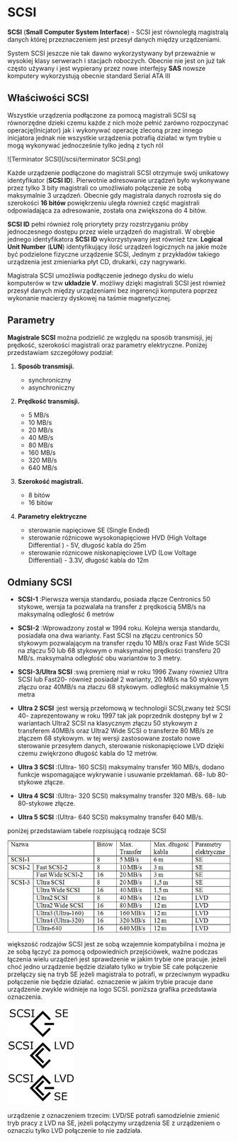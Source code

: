 # SCSI #
**SCSI** (**Small Computer System Interface**) - SCSI jest równoległą magistralą danych której przeznaczeniem jest 
przesył danych między urządzeniami.

System SCSI jeszcze nie tak dawno wykorzystywany był przeważnie w wysokiej klasy serwerach i stacjach roboczych.
Obecnie nie jest on już tak często używany i jest wypierany przez nowe interfejsy **SAS**
nowsze komputery wykorzystują obecnie standard Serial ATA III

## Właściwości SCSI ##
Wszystkie urządzenia podłączone za pomocą magistrali SCSI są równorzędne dzieki czemu każde z nich może pełnić
zarówno rozpoczynać operację(Inicjator) jak i wykonywać operację zleconą przez innego inicjatora
jednak nie wszystkie urządzenia potrafią działać w tym trybie u mogą wykonywać jednocześnie tylko jedną z tych ról

![Terminator SCSI](/scsi/terminator SCSI.png)


Każde urządzenie podłączone do magistrali SCSI otrzymuje swój unikatowy identyfikator (**SCSI ID**).
Pierwotnie adresowanie urządzeń było wykonywane przez tylko 3 bity magistrali co umożliwiało połączenie ze sobą maksymalnie 3
urządzeń. Obecnie gdy magistrala danych rozrosła się do szerokości **16 bitów** powiękrzeniu uległa również część magistrali 
odpowiadająca za adresowanie, została ona zwiększona do 4 bitów.

**SCSI ID** pełni również rolę priorytety przy rozstrzyganiu próby jednoczesnego dostępu przez wiele urządzeń do magistrali.
W obrębie jednego identyfikatora **SCSI ID** wykorzystywany jest również tzw. **Logical Unit Number** (**LUN**)
identyfikujący ilość urządzeń logicznych na jakie może być podzielone fizyczne urządzenie SCSI, Jednym z przykładów takiego
urządzenia jest zmieniarka płyt CD, drukarki, czy nagrywarki.

Magistrala SCSI umożliwia podłączenie jednego dysku do wielu komputerów w tzw **układzie V**.
możliwy dzięki magistrali SCSI jest również przesył danych między urządzeniami bez ingerencji komputera poprzez wykonanie
macierzy dyskowej na taśmie magnetycznej.

## Parametry ##
**Magistrale SCSI**  można podzielić ze względu na sposób transmisji, jej prędkość, szerokości magistrali 
oraz parametry elektryczne. Poniżej przedstawiam szczegółowy podział:

1. **Sposób transmisji.**

    * synchroniczny
    * asynchroniczny

2. **Prędkość transmisji.**

    * 5 MB/s
    * 10 MB/s
    * 20 MB/s
    * 40 MB/s
    * 80 MB/s
    * 160 MB/s
    * 320 MB/s
    * 640 MB/s

3. **Szerokość magistrali.**

    * 8 bitów 
    * 16 bitów

4. **Parametry elektryczne**

    * sterowanie napięciowe SE (Single Ended)
    * sterowanie różnicowe wysokonapięciowe HVD (High Voltage Differential ) - 5V, długość kabla do 25m
    * sterowanie róznicowe niskonapięciowe LVD (Low Voltage Differential) - 3.3V, długość kabla do 12m

## Odmiany SCSI ##

* __SCSI-1__ :Pierwsza wersja standardu, posiada złącze Centronics 50 stykowe, wersja ta pozwalała na transfer z prędkością 5MB/s 
              na maksymalną odległość 6 metrów

* __SCSI-2__ :Wprowadzony został w 1994 roku. Kolejna wersja standardu, posiadała ona dwa warianty. Fast SCSI na złączu centronics 50 stykowym 
              pozwalającym na transfer rzędu 10 MB/s 
              oraz Fast Wide SCSI na złączu 50 lub 68 stykowym o maksymalnej prędkości transferu 20 MB/s. 
              maksymalna odległość obu wariantów to 3 metry.

* __SCSI-3/Ultra SCSI__ :swą premierę miał w roku 1996 Zwany również Ultra SCSI lub Fast20- również posiadał 2 warianty, 
20 MB/s na 50 stykowym złączu oraz 40MB/s na złaczu 68 stykowym. odległość maksymalnie 1,5 metra 

* __Ultra 2 SCSI__ :jest wersją przełomową w technologii SCSI,zwany też SCSI 40- zaprezentowany w roku 1997 tak 
jak poprzednik dostępny był w 2 wariantach Ultra2 SCSI na klasycznym
              złączu 50 stykowym z transferem 40MB/s oraz Ultra2 Wide SCSI o transferze 80 MB/s ze złączem 68 stykowym.
               w tej wersji zastosowane zostało nowe sterowanie przesyłem danych, sterowanie niskonapięciowe LVD 
              dzięki czemu zwiękrzono długość kabla do 12 metrów.
* __Ultra 3 SCSI__ :(Ultra- 160 SCSI) maksymalny transfer 160 MB/s, dodano funkcje wspomagające wykrywanie i usuwanie przekłamań. 68- lub 80-stykowe złącze.
* __Ultra 4 SCSI__ :(Ultra- 320 SCSI) maksymalny transfer 320 MB/s. 68- lub 80-stykowe złącze.
* __Ultra 5 SCSI__ :(Ultra- 640 SCSI) maksymalny transfer 640 MB/s.

poniżej przedstawiam tabele rozpisującą rodzaje SCSI 

![tabela rodzajów SCSI](/scsi/tabelaSCSI.png)

większość rodzajów SCSI jest ze sobą wzajemnie kompatybilna i można je ze sobą łączyć za pomocą odpowiednich przejściówek, 
ważne podczas łączenia wielu urządzeń jest sprawdzenie w jakim trybie one pracuje.
jeżeli choć jedno urządzenie będzie działało tylko w trybie SE całe połączenie przełączy się na tryb SE jeżeli magistrala to potrafi,
 w przeciwnym wypadku połączenie nie będzie działać.
oznaczenie w jakim trybie pracuje dane urządzenie zwykle widnieje na logo SCSI.
poniższa grafika przedstawia oznaczenia.

![tryby SCSI](/scsi/tryby.png)

urządzenie z oznaczeniem trzecim: LVD/SE potrafi samodzielnie zmienić tryb pracy z LVD na SE, jeżeli połączymy urządzenia SE z 
urządzeniem o oznacziu tylko LVD połączenie to nie zadziała.


